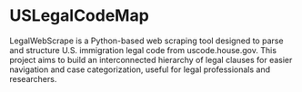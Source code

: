 # USLegalCodeMap
LegalWebScrape is a Python-based web scraping tool designed to parse and structure U.S. immigration legal code from uscode.house.gov. This project aims to build an interconnected hierarchy of legal clauses for easier navigation and case categorization, useful for legal professionals and researchers.
